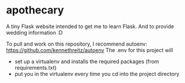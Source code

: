 # apothecary
A tiny Flask website intended to get me to learn Flask.  And to provide wedding information :D

To pull and work on this repository, I recommend autoenv: https://github.com/kennethreitz/autoenv
The .env for this project will
* set up a virtualenv and installs the required packages (from requirements.txt)
* put you in the virtualenv every time you cd into the project directory
